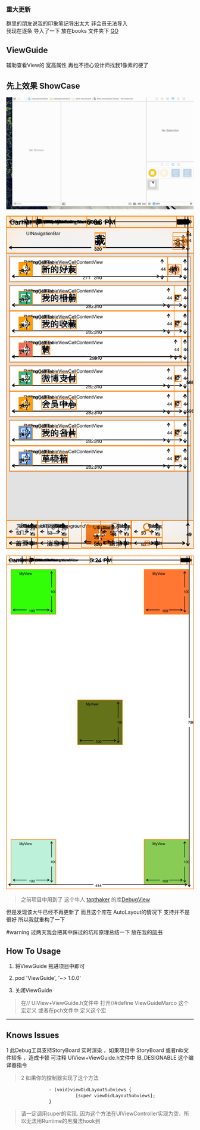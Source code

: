 
###  重大更新  
群里的朋友说我的印象笔记导出太大  非会员无法导入      
我现在逐条 导入了一下 放在books 文件夹下 [GO](https://github.com/aiqiuqiu/ViewGuide/tree/master/Books)






## ViewGuide

辅助查看View的 宽高属性 再也不担心设计师找我1像素的梗了


##  先上效果  ShowCase 


![Demo1](https://github.com/aiqiuqiu/ViewGuide/blob/master/Demo1.gif)

![D2mo2](https://github.com/aiqiuqiu/ViewGuide/blob/master/Demo2.png)

![D2mo2](https://github.com/aiqiuqiu/ViewGuide/blob/master/Demo3.png)

> 之前项目中用到了 这个牛人 [tapthaker](https://github.com/tapthaker) 的库[DebugView](https://github.com/tapthaker/DebugView)

但是发现该大牛已经不再更新了  而且这个库在 AutoLayout的情况下 支持并不是很好  所以我就重构了一下

#warning  过两天我会把其中踩过的坑和原理总结一下 放在我的[简书](http://www.jianshu.com/users/cc1e4faec5f7/)


## How To Usage  
1.  将ViewGuide 拖进项目中即可 

2.   pod 'ViewGuide', '~> 1.0.0'

3.  关闭ViewGuide 


> 在//  UIView+ViewGuide.h文件中 打开//#define  ViewGuideMarco 这个宏定义   或者在pch文件中 定义这个宏

----



## Knows Issues  
>
1 此Debug工具支持StoryBoard 实时渲染  ，如果项目中 StoryBoard 或者nib文件较多 ，造成卡顿 可注释  UIView+ViewGuide.h文件中 IB_DESIGNABLE 这个编译器指令

> 2 如果你的控制器实现了这个方法 



                    - (void)viewDidLayoutSubviews {
                              [super viewDidLayoutSubviews];
                    }
          
          
> 请一定调用super的实现.  因为这个方法在UIViewController实现为空，所以无法用Runtime的黑魔法hook到






